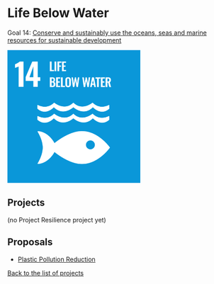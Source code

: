 # Life Below Water

[un_sdg_link]: https://sdgs.un.org/goals/goal14

Goal 14: [Conserve and sustainably use the oceans, seas and marine resources for sustainable development][un_sdg_link]

[<img src="../images/sdgs/E-WEB-Goal-14.png" alt="Goal 14 Life Below Water" width="300">][un_sdg_link]

## Projects

(no Project Resilience project yet)

## Proposals

- [Plastic Pollution Reduction](../proposals/plastic_pollution.md)

[Back to the list of projects](../README.md)